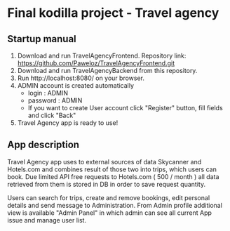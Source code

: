 # Final kodilla project - Travel agency

## Startup manual

1. Download and run TravelAgencyFrontend. Repository link: https://github.com/Paweloz/TravelAgencyFrontend.git
2. Download and run TravelAgencyBackend from this repository.
3. Run http://localhost:8080/ on your browser.
4. ADMIN account is created automatically 
   - login : ADMIN
   - password : ADMIN 
   - If you want to create User account click "Register" button, fill fields and click "Back"
5. Travel Agency app is ready to use!

## App description

Travel Agency app uses to external sources of data Skycanner and Hotels.com and combines result of those two into trips,
which users can book. Due limited API free requests to Hotels.com ( 500 / month ) all data retrieved from them is stored in 
DB in order to save request quantity.

Users can search for trips, create and remove bookings, edit personal details and send message to Administration.
From Admin profile additional view is available "Admin Panel" in which admin can see all current App issue and manage
user list.

